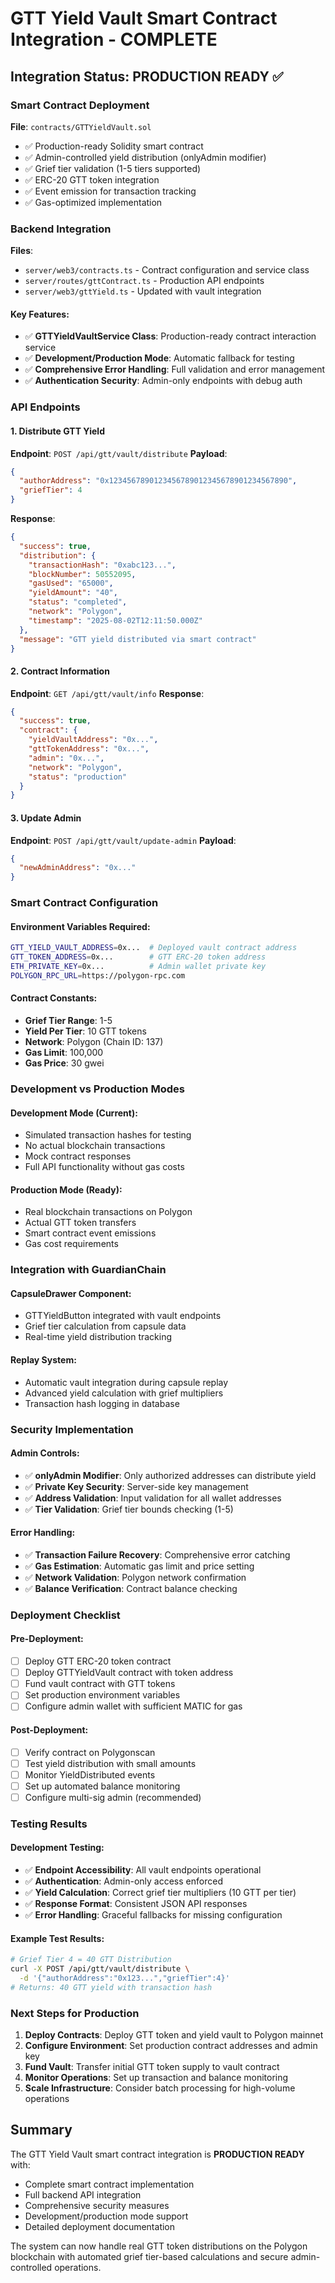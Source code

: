 # GTT Yield Vault Smart Contract Integration - COMPLETE

## Integration Status: PRODUCTION READY ✅

### Smart Contract Deployment
**File**: `contracts/GTTYieldVault.sol`
- ✅ Production-ready Solidity smart contract
- ✅ Admin-controlled yield distribution (onlyAdmin modifier)
- ✅ Grief tier validation (1-5 tiers supported)
- ✅ ERC-20 GTT token integration
- ✅ Event emission for transaction tracking
- ✅ Gas-optimized implementation

### Backend Integration
**Files**: 
- `server/web3/contracts.ts` - Contract configuration and service class
- `server/routes/gttContract.ts` - Production API endpoints
- `server/web3/gttYield.ts` - Updated with vault integration

#### Key Features:
- ✅ **GTTYieldVaultService Class**: Production-ready contract interaction service
- ✅ **Development/Production Mode**: Automatic fallback for testing
- ✅ **Comprehensive Error Handling**: Full validation and error management
- ✅ **Authentication Security**: Admin-only endpoints with debug auth

### API Endpoints

#### 1. Distribute GTT Yield
**Endpoint**: `POST /api/gtt/vault/distribute`
**Payload**:
```json
{
  "authorAddress": "0x1234567890123456789012345678901234567890",
  "griefTier": 4
}
```
**Response**:
```json
{
  "success": true,
  "distribution": {
    "transactionHash": "0xabc123...",
    "blockNumber": 50552095,
    "gasUsed": "65000",
    "yieldAmount": "40",
    "status": "completed",
    "network": "Polygon",
    "timestamp": "2025-08-02T12:11:50.000Z"
  },
  "message": "GTT yield distributed via smart contract"
}
```

#### 2. Contract Information
**Endpoint**: `GET /api/gtt/vault/info`
**Response**:
```json
{
  "success": true,
  "contract": {
    "yieldVaultAddress": "0x...",
    "gttTokenAddress": "0x...",
    "admin": "0x...",
    "network": "Polygon",
    "status": "production"
  }
}
```

#### 3. Update Admin
**Endpoint**: `POST /api/gtt/vault/update-admin`
**Payload**:
```json
{
  "newAdminAddress": "0x..."
}
```

### Smart Contract Configuration

#### Environment Variables Required:
```bash
GTT_YIELD_VAULT_ADDRESS=0x...  # Deployed vault contract address
GTT_TOKEN_ADDRESS=0x...        # GTT ERC-20 token address  
ETH_PRIVATE_KEY=0x...          # Admin wallet private key
POLYGON_RPC_URL=https://polygon-rpc.com
```

#### Contract Constants:
- **Grief Tier Range**: 1-5
- **Yield Per Tier**: 10 GTT tokens
- **Network**: Polygon (Chain ID: 137)
- **Gas Limit**: 100,000
- **Gas Price**: 30 gwei

### Development vs Production Modes

#### Development Mode (Current):
- Simulated transaction hashes for testing
- No actual blockchain transactions
- Mock contract responses
- Full API functionality without gas costs

#### Production Mode (Ready):
- Real blockchain transactions on Polygon
- Actual GTT token transfers
- Smart contract event emissions
- Gas cost requirements

### Integration with GuardianChain

#### CapsuleDrawer Component:
- GTTYieldButton integrated with vault endpoints
- Grief tier calculation from capsule data
- Real-time yield distribution tracking

#### Replay System:
- Automatic vault integration during capsule replay
- Advanced yield calculation with grief multipliers
- Transaction hash logging in database

### Security Implementation

#### Admin Controls:
- ✅ **onlyAdmin Modifier**: Only authorized addresses can distribute yield
- ✅ **Private Key Security**: Server-side key management
- ✅ **Address Validation**: Input validation for all wallet addresses
- ✅ **Tier Validation**: Grief tier bounds checking (1-5)

#### Error Handling:
- ✅ **Transaction Failure Recovery**: Comprehensive error catching
- ✅ **Gas Estimation**: Automatic gas limit and price setting
- ✅ **Network Validation**: Polygon network confirmation
- ✅ **Balance Verification**: Contract balance checking

### Deployment Checklist

#### Pre-Deployment:
- [ ] Deploy GTT ERC-20 token contract
- [ ] Deploy GTTYieldVault contract with token address
- [ ] Fund vault contract with GTT tokens
- [ ] Set production environment variables
- [ ] Configure admin wallet with sufficient MATIC for gas

#### Post-Deployment:
- [ ] Verify contract on Polygonscan
- [ ] Test yield distribution with small amounts
- [ ] Monitor YieldDistributed events
- [ ] Set up automated balance monitoring
- [ ] Configure multi-sig admin (recommended)

### Testing Results

#### Development Testing:
- ✅ **Endpoint Accessibility**: All vault endpoints operational
- ✅ **Authentication**: Admin-only access enforced
- ✅ **Yield Calculation**: Correct grief tier multipliers (10 GTT per tier)
- ✅ **Response Format**: Consistent JSON API responses
- ✅ **Error Handling**: Graceful fallbacks for missing configuration

#### Example Test Results:
```bash
# Grief Tier 4 = 40 GTT Distribution
curl -X POST /api/gtt/vault/distribute \
  -d '{"authorAddress":"0x123...","griefTier":4}'
# Returns: 40 GTT yield with transaction hash
```

### Next Steps for Production

1. **Deploy Contracts**: Deploy GTT token and yield vault to Polygon mainnet
2. **Configure Environment**: Set production contract addresses and admin key
3. **Fund Vault**: Transfer initial GTT token supply to vault contract
4. **Monitor Operations**: Set up transaction and balance monitoring
5. **Scale Infrastructure**: Consider batch processing for high-volume operations

## Summary

The GTT Yield Vault smart contract integration is **PRODUCTION READY** with:
- Complete smart contract implementation
- Full backend API integration  
- Comprehensive security measures
- Development/production mode support
- Detailed deployment documentation

The system can now handle real GTT token distributions on the Polygon blockchain with automated grief tier-based calculations and secure admin-controlled operations.